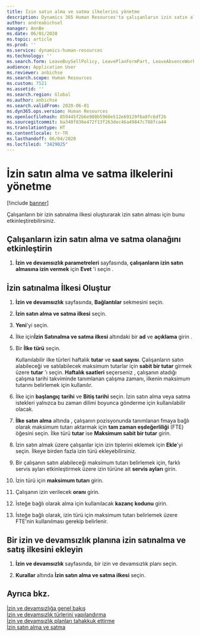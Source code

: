 ```yaml
---
title: İzin satın alma ve satma ilkelerini yönetme
description: Dynamics 365 Human Resources'ta çalışanların izin satın alma ve satma olanağı sağlayabilirsiniz.
author: andreabichsel
manager: AnnBe
ms.date: 06/01/2020
ms.topic: article
ms.prod: ''
ms.service: dynamics-human-resources
ms.technology: ''
ms.search.form: LeaveBuySellPolicy, LeavePlanFormPart, LeaveAbsenceWorkspace
audience: Application User
ms.reviewer: anbichse
ms.search.scope: Human Resources
ms.custom: 7521
ms.assetid: ''
ms.search.region: Global
ms.author: anbichse
ms.search.validFrom: 2020-06-01
ms.dyn365.ops.version: Human Resources
ms.openlocfilehash: 859445f2b6e980b5960e512e69129f6a8fc6df2b
ms.sourcegitcommit: ba340f836e472f13f263dec46a49847c788fca44
ms.translationtype: HT
ms.contentlocale: tr-TR
ms.lasthandoff: 06/04/2020
ms.locfileid: "3429025"
---
```

# <a name="manage-buy-and-sell-leave-policies"></a>İzin satın alma ve satma ilkelerini yönetme

[!include [banner](includes/preview-feature.md)]

Çalışanların bir izin satınalma ilkesi oluşturarak izin satın alması için bunu etkinleştirebilirsiniz.  

## <a name="enable-employees-to-buy-and-sell-leave"></a>Çalışanların izin satın alma ve satma olanağını etkinleştirin

1. **İzin ve devamsızlık parametreleri** sayfasında, **çalışanların izin satın almasına izin vermek** için **Evet** 'i seçin . 

## <a name="create-a-buy-leave-policy"></a>İzin satınalma İlkesi Oluştur

1. **İzin ve devamsızlık** sayfasında, **Bağlantılar** sekmesini seçin. 

2. **İzin satın alma ve satma ilkesi** seçin.

3. **Yeni**'yi seçin.

4. İlke için**İzin Satınalma ve satma ilkesi** altındaki bir **ad** ve **açıklama** girin . 

5. Bir **İlke türü** seçin. 

   Kullanılabilir ilke türleri haftalık **tutar** ve **saat sayısı**. Çalışanların satın alabileceği ve satılabilecek maksimum tutarlar için **sabit bir tutar** girmek üzere **tutar** 'ı seçin. **Haftalık saatleri** seçerseniz , çalışanın atadığı çalışma tarihi takviminde tanımlanan çalışma zamanı, ilkenin maksimum tutarını belirlemek için kullanılır. 

6. İlke için **başlangıç tarihi** ve **Bitiş tarihi** seçin. İzin satın alma veya satma istekleri yalnızca bu zaman dilimi boyunca gönderme için kullanılabilir olacak. 

7. **İlke satın alma** altında , çalışanın pozisyonunda tanımlanan fmaya bağlı olarak maksimum tutarı aktarmak için **tam zaman eşdeğerliliği** (FTE) öğesini seçin. İlke türü **tutar** ise **Maksimum sabit bir tutar** girin. 

8. İzin satın almak üzere çalışanlar için izin tiplerini eklemek için **Ekle**'yi seçin. İlkeye birden fazla izin türü ekleyebilirsiniz. 

9. Bir çalışanın satın alabileceği maksimum tutarı belirlemek için, farklı servis ayları etkinleştirmek üzere izin türüne ait **servis ayları** girin. 

10. İzin türü için **maksimum tutarı** girin. 

11. Çalışanın izin verilecek **oranı** girin. 

12. İsteğe bağlı olarak alma için kullanılacak **kazanç kodunu** girin. 

13. İsteğe bağlı olarak, izin türü için maksimum tutarı belirlemek üzere FTE'nin kullanılması gerekip belirlenir. 

## <a name="add-the-buy-and-sell-leave-policy-to-a-leave-and-absence-plan"></a>Bir izin ve devamsızlık planına izin satınalma ve satış ilkesini ekleyin

1. **İzin ve devamsızlık** sayfasında, bir izin ve devamsızlık planı seçin.

2. **Kurallar** altında **İzin satın alma ve satma ilkesi** seçin.

## <a name="see-also"></a>Ayrıca bkz.

[İzin ve devamsızlığa genel bakış](hr-leave-and-absence-overview.md)</br>
[İzin ve devamsızlık türlerini yapılandırma](hr-leave-and-absence-types.md)</br>
[İzin ve devamsızlık planları tahakkuk ettirme](hr-leave-and-absence-accrue.md)</br>
[İzin satın alma ve satma](hr-employee-self-service-buy-sell-leave.md)


